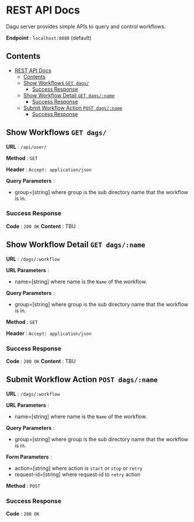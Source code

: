 # REST API Docs

Dagu server provides simple APIs to query and control workflows.

**Endpoint** : `localhost:8080` (default)

## Contents

- [REST API Docs](#rest-api-docs)
  - [Contents](#contents)
  - [Show Workflows `GET dags/`](#show-workflows-get-dags)
    - [Success Response](#success-response)
  - [Show Workflow Detail `GET dags/:name`](#show-workflow-detail-get-dagsname)
    - [Success Response](#success-response-1)
  - [Submit Workflow Action `POST dags/:name`](#submit-workflow-action-post-dagsname)
    - [Success Response](#success-response-2)

## Show Workflows `GET dags/`

**URL** : `/api/user/`

**Method** : `GET`

**Header** : `Accept: application/json`

**Query Parameters** : 
- group=[string] where group is the sub directory name that the workflow is in.

### Success Response

**Code** : `200 OK`
**Content** : TBU

## Show Workflow Detail `GET dags/:name`

**URL** : `/dags/:workflow`

**URL Parameters** : 
- name=[string] where name is the `Name` of the workflow.

**Query Parameters** : 
- group=[string] where group is the sub directory name that the workflow is in.

**Method** : `GET`

**Header** : `Accept: application/json`

### Success Response

**Code** : `200 OK`
**Content** : TBU

## Submit Workflow Action `POST dags/:name`

**URL** : `/dags/:workflow`

**URL Parameters** : 
- name=[string] where name is the `Name` of the workflow.

**Query Parameters** : 
- group=[string] where group is the sub directory name that the workflow is in.

**Form Parameters** :
- action=[string] where action is `start` or `stop` or `retry`
- request-id=[string] where request-id to `retry` action

**Method** : `POST`

### Success Response

**Code** : `200 OK`
